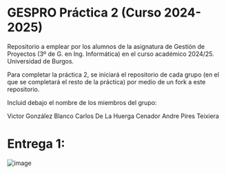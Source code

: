 # GESPRO Práctica 2 (Curso 2024-2025)
Repositorio a emplear por los alumnos de la asignatura de Gestión de Proyectos (3º de G. en Ing. Informática) en el curso académico 2024/25. Universidad de Burgos.

Para completar la práctica 2, se iniciará el repositorio de cada grupo (en el que se completará el resto de la práctica) por medio de un fork a este repositorio.

Incluid debajo el nombre de los miembros del grupo:

Victor González Blanco
Carlos De La Huerga Cenador
Andre Pires Teixiera

# Entrega 1:
![image](https://github.com/user-attachments/assets/c2aaf2cf-b0a7-4300-b301-6fd418a4a779)


